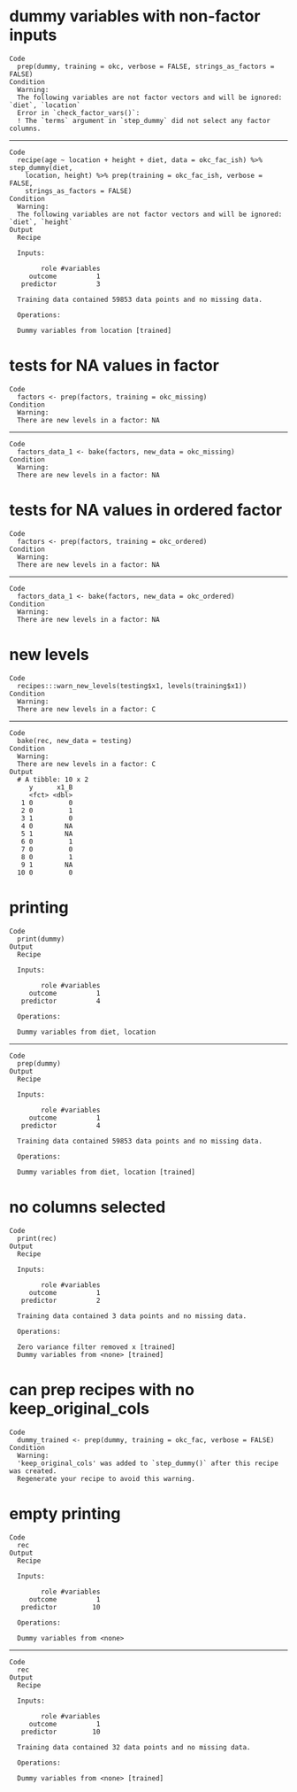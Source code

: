 # dummy variables with non-factor inputs

    Code
      prep(dummy, training = okc, verbose = FALSE, strings_as_factors = FALSE)
    Condition
      Warning:
      The following variables are not factor vectors and will be ignored: `diet`, `location`
      Error in `check_factor_vars()`:
      ! The `terms` argument in `step_dummy` did not select any factor columns.

---

    Code
      recipe(age ~ location + height + diet, data = okc_fac_ish) %>% step_dummy(diet,
        location, height) %>% prep(training = okc_fac_ish, verbose = FALSE,
        strings_as_factors = FALSE)
    Condition
      Warning:
      The following variables are not factor vectors and will be ignored: `diet`, `height`
    Output
      Recipe
      
      Inputs:
      
            role #variables
         outcome          1
       predictor          3
      
      Training data contained 59853 data points and no missing data.
      
      Operations:
      
      Dummy variables from location [trained]

# tests for NA values in factor

    Code
      factors <- prep(factors, training = okc_missing)
    Condition
      Warning:
      There are new levels in a factor: NA

---

    Code
      factors_data_1 <- bake(factors, new_data = okc_missing)
    Condition
      Warning:
      There are new levels in a factor: NA

# tests for NA values in ordered factor

    Code
      factors <- prep(factors, training = okc_ordered)
    Condition
      Warning:
      There are new levels in a factor: NA

---

    Code
      factors_data_1 <- bake(factors, new_data = okc_ordered)
    Condition
      Warning:
      There are new levels in a factor: NA

# new levels

    Code
      recipes:::warn_new_levels(testing$x1, levels(training$x1))
    Condition
      Warning:
      There are new levels in a factor: C

---

    Code
      bake(rec, new_data = testing)
    Condition
      Warning:
      There are new levels in a factor: C
    Output
      # A tibble: 10 x 2
         y      x1_B
         <fct> <dbl>
       1 0         0
       2 0         1
       3 1         0
       4 0        NA
       5 1        NA
       6 0         1
       7 0         0
       8 0         1
       9 1        NA
      10 0         0

# printing

    Code
      print(dummy)
    Output
      Recipe
      
      Inputs:
      
            role #variables
         outcome          1
       predictor          4
      
      Operations:
      
      Dummy variables from diet, location

---

    Code
      prep(dummy)
    Output
      Recipe
      
      Inputs:
      
            role #variables
         outcome          1
       predictor          4
      
      Training data contained 59853 data points and no missing data.
      
      Operations:
      
      Dummy variables from diet, location [trained]

# no columns selected

    Code
      print(rec)
    Output
      Recipe
      
      Inputs:
      
            role #variables
         outcome          1
       predictor          2
      
      Training data contained 3 data points and no missing data.
      
      Operations:
      
      Zero variance filter removed x [trained]
      Dummy variables from <none> [trained]

# can prep recipes with no keep_original_cols

    Code
      dummy_trained <- prep(dummy, training = okc_fac, verbose = FALSE)
    Condition
      Warning:
      'keep_original_cols' was added to `step_dummy()` after this recipe was created.
      Regenerate your recipe to avoid this warning.

# empty printing

    Code
      rec
    Output
      Recipe
      
      Inputs:
      
            role #variables
         outcome          1
       predictor         10
      
      Operations:
      
      Dummy variables from <none>

---

    Code
      rec
    Output
      Recipe
      
      Inputs:
      
            role #variables
         outcome          1
       predictor         10
      
      Training data contained 32 data points and no missing data.
      
      Operations:
      
      Dummy variables from <none> [trained]

